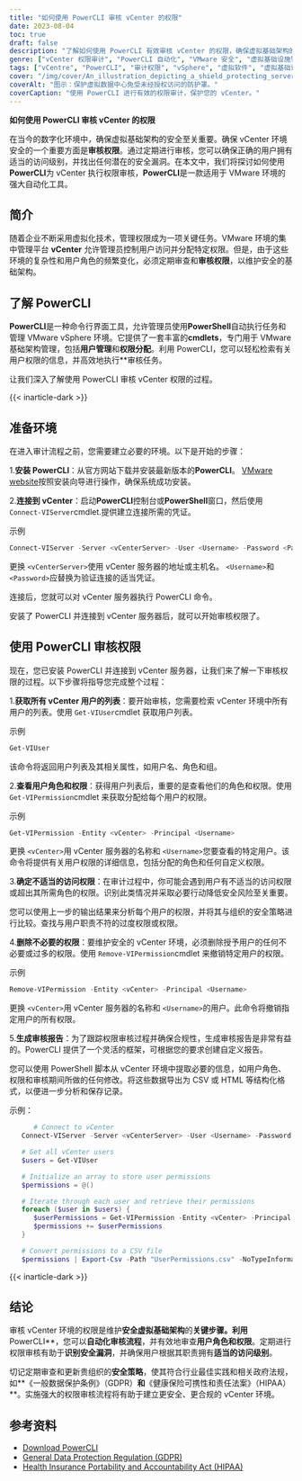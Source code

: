 ```yaml
---
title: "如何使用 PowerCLI 审核 vCenter 的权限"
date: 2023-08-04
toc: true
draft: false
description: "了解如何使用 PowerCLI 有效审核 vCenter 的权限，确保虚拟基础架构的安全。"
genre: ["vCenter 权限审计", "PowerCLI 自动化", "VMware 安全", "虚拟基础设施管理", "许可任务", "用户访问控制", "安全漏洞", "PowerShell 自动化", "vSphere 环境管理", "用户权限审查"]
tags: ["vCentre", "PowerCLI", "审计权限", "vSphere", "虚拟软件", "虚拟基础设施", "PowerShell", "用户访问控制", "安全漏洞", "权限分配", "自动化", "PowerCLI cmdlets", "用户角色", "权限审查", "安全政策", "合规性", "审计报告", "数据保护", "GDPR", "HIPAA", "用户管理", "vCenter 用户", "安全最佳做法", "政府法规", "PowerCLI 安装", "vCenter 连接", "PowerCLI 脚本", "过程审计", "导出审计数据", "清除许可"]
cover: "/img/cover/An_illustration_depicting_a_shield_protecting_servers.png"
coverAlt: "图示：保护虚拟数据中心免受未经授权访问的防护罩。"
coverCaption: "使用 PowerCLI 进行有效的权限审计，保护您的 vCenter。"
---
```


**如何使用 PowerCLI 审核 vCenter 的权限**

在当今的数字化环境中，确保虚拟基础架构的安全至关重要。确保 vCenter 环境安全的一个重要方面是**审核权限**。通过定期进行审核，您可以确保正确的用户拥有适当的访问级别，并找出任何潜在的安全漏洞。在本文中，我们将探讨如何使用**PowerCLI**为 vCenter 执行权限审核，**PowerCLI**是一款适用于 VMware 环境的强大自动化工具。

## 简介
随着企业不断采用虚拟化技术，管理权限成为一项关键任务。VMware 环境的集中管理平台 **vCenter** 允许管理员控制用户访问并分配特定权限。但是，由于这些环境的复杂性和用户角色的频繁变化，必须定期审查和**审核权限**，以维护安全的基础架构。

## 了解 PowerCLI
**PowerCLI**是一种命令行界面工具，允许管理员使用**PowerShell**自动执行任务和管理 VMware vSphere 环境。它提供了一套丰富的**cmdlets**，专门用于 VMware 基础架构管理，包括**用户管理**和**权限分配**。利用 PowerCLI，您可以轻松检索有关用户权限的信息，并高效地执行**审核任务。

让我们深入了解使用 PowerCLI 审核 vCenter 权限的过程。

{{< inarticle-dark >}}

## 准备环境
在进入审计流程之前，您需要建立必要的环境。以下是开始的步骤：

1.**安装 PowerCLI**：从官方网站下载并安装最新版本的**PowerCLI**。 [VMware website](https://www.vmware.com/support/developer/PowerCLI/)按照安装向导进行操作，确保系统成功安装。

2.**连接到 vCenter**：启动**PowerCLI**控制台或**PowerShell**窗口，然后使用 `Connect-VIServer`cmdlet.提供建立连接所需的凭证。

   示例
   ```powershell
   Connect-VIServer -Server <vCenterServer> -User <Username> -Password <Password>
   ```

   更换 `<vCenterServer>`使用 vCenter 服务器的地址或主机名。 `<Username>`和 `<Password>`应替换为验证连接的适当凭证。

   连接后，您就可以对 vCenter 服务器执行 PowerCLI 命令。

安装了 PowerCLI 并连接到 vCenter 服务器后，就可以开始审核权限了。

## 使用 PowerCLI 审核权限
现在，您已安装 PowerCLI 并连接到 vCenter 服务器，让我们来了解一下审核权限的过程。以下步骤将指导您完成整个过程：

1.**获取所有 vCenter 用户的列表**：要开始审核，您需要检索 vCenter 环境中所有用户的列表。使用 `Get-VIUser`cmdlet 获取用户列表。

   示例
   ```powershell
   Get-VIUser
   ```

   该命令将返回用户列表及其相关属性，如用户名、角色和组。

2.**查看用户角色和权限**：获得用户列表后，重要的是查看他们的角色和权限。使用 `Get-VIPermission`cmdlet 来获取分配给每个用户的权限。

   示例
   ```powershell
   Get-VIPermission -Entity <vCenter> -Principal <Username>
   ```

   更换 `<vCenter>`用 vCenter 服务器的名称和 `<Username>`您要查看的特定用户。该命令将提供有关用户权限的详细信息，包括分配的角色和任何自定义权限。

3.**确定不适当的访问权限**：在审计过程中，你可能会遇到用户有不适当的访问权限或超出其所需角色的权限。识别此类情况并采取必要行动降低安全风险至关重要。

   您可以使用上一步的输出结果来分析每个用户的权限，并将其与组织的安全策略进行比较。查找与用户职责不符的过度权限或权限。

4.**删除不必要的权限**：要维护安全的 vCenter 环境，必须删除授予用户的任何不必要或过多的权限。使用 `Remove-VIPermission`cmdlet 来撤销特定用户的权限。

   示例
   ```powershell
   Remove-VIPermission -Entity <vCenter> -Principal <Username>
   ```

   更换 `<vCenter>`用 vCenter 服务器的名称和 `<Username>`的用户。此命令将撤销指定用户的所有权限。

5.**生成审核报告**：为了跟踪权限审核过程并确保合规性，生成审核报告是非常有益的。PowerCLI 提供了一个灵活的框架，可根据您的要求创建自定义报告。

   您可以使用 PowerShell 脚本从 vCenter 环境中提取必要的信息，如用户角色、权限和审核期间所做的任何修改。将这些数据导出为 CSV 或 HTML 等结构化格式，以便进一步分析和保存记录。

   示例：
   ```powershell
         # Connect to vCenter
      Connect-VIServer -Server <vCenterServer> -User <Username> -Password <Password>

      # Get all vCenter users
      $users = Get-VIUser

      # Initialize an array to store user permissions
      $permissions = @()

      # Iterate through each user and retrieve their permissions
      foreach ($user in $users) {
         $userPermissions = Get-VIPermission -Entity <vCenter> -Principal $user.Name
         $permissions += $userPermissions
      }

      # Convert permissions to a CSV file
      $permissions | Export-Csv -Path "UserPermissions.csv" -NoTypeInformation
   ```

{{< inarticle-dark >}}

## 结论
审核 vCenter 环境的权限是维护**安全虚拟基础架构**的**关键步骤。利用**PowerCLI**，您可以**自动化审核流程**，并有效地审查**用户角色和权限**。定期进行权限审核有助于**识别安全漏洞**，并确保用户根据其职责拥有**适当的访问级别**。

切记定期审查和更新贵组织的**安全策略**，使其符合行业最佳实践和相关政府法规，如**《一般数据保护条例》（GDPR）**和**《健康保险可携性和责任法案》（HIPAA）**。实施强大的权限审核流程将有助于建立更安全、更合规的 vCenter 环境。

## 参考资料
- [Download PowerCLI](https://www.vmware.com/support/developer/PowerCLI/)
- [General Data Protection Regulation (GDPR)](https://gdpr.eu/)
- [Health Insurance Portability and Accountability Act (HIPAA)](https://www.hhs.gov/hipaa/index.html)
